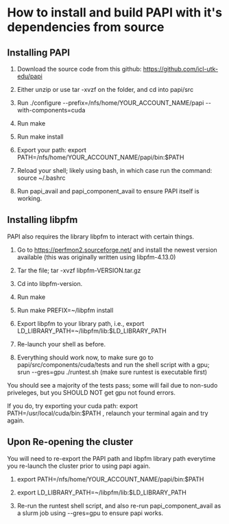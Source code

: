 # How to install and build PAPI with it's dependencies from source

## Installing PAPI

1. Download the source code from this github: https://github.com/icl-utk-edu/papi

2. Either unzip or use tar -xvzf on the folder, and cd into papi/src

3. Run ./configure --prefix=/nfs/home/YOUR_ACCOUNT_NAME/papi --with-components=cuda

4. Run make

5. Run make install

6. Export your path: export PATH=/nfs/home/YOUR_ACCOUNT_NAME/papi/bin:$PATH

7. Reload your shell; likely using bash, in which case run the command: source ~/.bashrc

8. Run papi_avail and papi_component_avail to ensure PAPI itself is working.

## Installing libpfm

PAPI also requires the library libpfm to interact with certain things.

1. Go to https://perfmon2.sourceforge.net/ and install the newest version available (this was originally written using libpfm-4.13.0)

2. Tar the file; tar -xvzf libpfm-VERSION.tar.gz

3. Cd into libpfm-version.

4. Run make

5. Run make PREFIX=~/libpfm install

6. Export libpfm to your library path, i.e., export LD_LIBRARY_PATH=~/libpfm/lib:$LD_LIBRARY_PATH

7. Re-launch your shell as before.

8. Everything should work now, to make sure go to papi/src/components/cuda/tests and run the shell script with a gpu; srun --gres=gpu ./runtest.sh (make sure runtest is executable first)

You should see a majority of the tests pass; some will fail due to non-sudo priveleges, but you SHOULD NOT get gpu not found errors. 

If you do, try exporting your cuda path: export PATH=/usr/local/cuda/bin:$PATH , relaunch your terminal again and try again.

## Upon Re-opening the cluster

You will need to re-export the PAPI path and libpfm library path everytime you re-launch the cluster prior to using papi again.

1. export PATH=/nfs/home/YOUR_ACCOUNT_NAME/papi/bin:$PATH

2. export LD_LIBRARY_PATH=~/libpfm/lib:$LD_LIBRARY_PATH

3. Re-run the runtest shell script, and also re-run papi_component_avail as a slurm job using --gres=gpu to ensure papi works.
